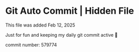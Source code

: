 # Git Auto Commit | Hidden File

This file was added Feb 12, 2025

Just for fun and keeping my daily git commit active 🤪

commit number: 579774

